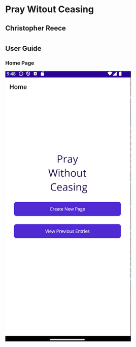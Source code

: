 # Pray Witout Ceasing
## Christopher Reece
#
#
## User Guide
### Home Page
<picture>
<img alt = "Pray Without Ceasing Home Page" src = "PWC Home Page.png">
</picture>
